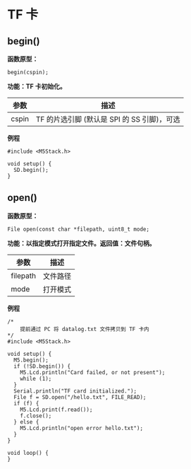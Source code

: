 # TF 卡

## begin()

**函数原型：**

`begin(cspin);`

**功能：TF 卡初始化。**

| 参数 | 描述 |
| --- | --- |
| cspin | TF 的片选引脚 (默认是 SPI 的 SS 引脚)，可选 |

**例程**
```arduino
#include <M5Stack.h>

void setup() {
  SD.begin();
}
```

## open()

**函数原型：**

`File open(const char *filepath, uint8_t mode;`

**功能：以指定模式打开指定文件。返回值：文件句柄。**

| 参数 | 描述 |
| --- | --- |
| filepath | 文件路径 |
| mode | 打开模式 |

**例程**
```arduino
/*
    提前通过 PC 将 datalog.txt 文件拷贝到 TF 卡内
*/
#include <M5Stack.h>

void setup() {
  M5.begin();
  if (!SD.begin()) {
    M5.Lcd.println("Card failed, or not present");
    while (1);
  }
  Serial.println("TF card initialized.");
  File f = SD.open("/hello.txt", FILE_READ);
  if (f) {
    M5.Lcd.print(f.read());
    f.close();
  } else {
    M5.Lcd.println("open error hello.txt");
  }
}

void loop() {
}
```
